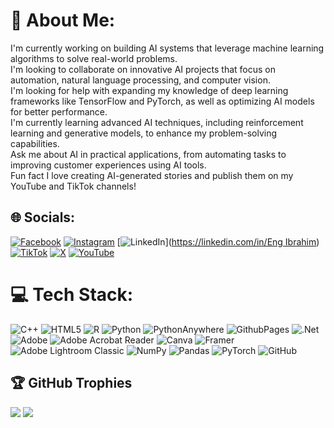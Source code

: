 # 💫 About Me:
I'm currently working on building AI systems that leverage machine learning algorithms to solve real-world problems.<br>I'm looking to collaborate on innovative AI projects that focus on automation, natural language processing, and computer vision.<br>I'm looking for help with expanding my knowledge of deep learning frameworks like TensorFlow and PyTorch, as well as optimizing AI models for better performance.<br>I'm currently learning advanced AI techniques, including reinforcement learning and generative models, to enhance my problem-solving capabilities.<br>Ask me about AI in practical applications, from automating tasks to improving customer experiences using AI tools.<br>Fun fact I love creating AI-generated stories and publish them on my YouTube and TikTok channels!


## 🌐 Socials:
[![Facebook](https://img.shields.io/badge/Facebook-%231877F2.svg?logo=Facebook&logoColor=white)](https://facebook.com/Ibrahimabdelsattar) [![Instagram](https://img.shields.io/badge/Instagram-%23E4405F.svg?logo=Instagram&logoColor=white)](https://instagram.com/eng_hema_7) [![LinkedIn](https://img.shields.io/badge/LinkedIn-%230077B5.svg?logo=linkedin&logoColor=white)]([https://linkedin.com/in/Eng Ibrahim](https://www.linkedin.com/in/ibrahim-abdelsattar/)) [![TikTok](https://img.shields.io/badge/TikTok-%23000000.svg?logo=TikTok&logoColor=white)](https://tiktok.com/@x_1_hema_1_x) [![X](https://img.shields.io/badge/X-black.svg?logo=X&logoColor=white)](https://x.com/2nr7ema) [![YouTube](https://img.shields.io/badge/YouTube-%23FF0000.svg?logo=YouTube&logoColor=white)](https://youtube.com/@www.youtube.com/@AI_StoryForge-g8d) 

# 💻 Tech Stack:
![C++](https://img.shields.io/badge/c++-%2300599C.svg?style=for-the-badge&logo=c%2B%2B&logoColor=white) ![HTML5](https://img.shields.io/badge/html5-%23E34F26.svg?style=for-the-badge&logo=html5&logoColor=white) ![R](https://img.shields.io/badge/r-%23276DC3.svg?style=for-the-badge&logo=r&logoColor=white) ![Python](https://img.shields.io/badge/python-3670A0?style=for-the-badge&logo=python&logoColor=ffdd54) ![PythonAnywhere](https://img.shields.io/badge/pythonanywhere-%232F9FD7.svg?style=for-the-badge&logo=pythonanywhere&logoColor=151515) ![GithubPages](https://img.shields.io/badge/github%20pages-121013?style=for-the-badge&logo=github&logoColor=white) ![.Net](https://img.shields.io/badge/.NET-5C2D91?style=for-the-badge&logo=.net&logoColor=white) ![Adobe](https://img.shields.io/badge/adobe-%23FF0000.svg?style=for-the-badge&logo=adobe&logoColor=white) ![Adobe Acrobat Reader](https://img.shields.io/badge/Adobe%20Acrobat%20Reader-EC1C24.svg?style=for-the-badge&logo=Adobe%20Acrobat%20Reader&logoColor=white) ![Canva](https://img.shields.io/badge/Canva-%2300C4CC.svg?style=for-the-badge&logo=Canva&logoColor=white) ![Framer](https://img.shields.io/badge/Framer-black?style=for-the-badge&logo=framer&logoColor=blue) ![Adobe Lightroom Classic](https://img.shields.io/badge/Adobe%20Lightroom%20Classic-31A8FF.svg?style=for-the-badge&logo=Adobe%20Lightroom%20Classic&logoColor=white) ![NumPy](https://img.shields.io/badge/numpy-%23013243.svg?style=for-the-badge&logo=numpy&logoColor=white) ![Pandas](https://img.shields.io/badge/pandas-%23150458.svg?style=for-the-badge&logo=pandas&logoColor=white) ![PyTorch](https://img.shields.io/badge/PyTorch-%23EE4C2C.svg?style=for-the-badge&logo=PyTorch&logoColor=white) ![GitHub](https://img.shields.io/badge/github-%23121011.svg?style=for-the-badge&logo=github&logoColor=white)

## 🏆 GitHub Trophies
![](https://github-profile-trophy.vercel.app/?username=eng_hema_10&theme=radical&no-frame=false&no-bg=false&margin-w=4)
![](https://quotes-github-readme.vercel.app/api?type=horizontal&theme=radical)

